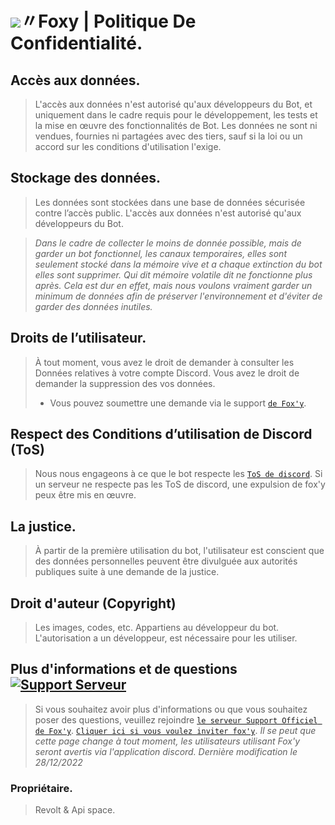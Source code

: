 # ![](https://cdn.discordapp.com/emojis/1037295190978871336.webp?size=48&quality=lossless)〃Foxy | Politique De Confidentialité.

 ## Accès aux données.
> L'accès aux données n'est autorisé qu'aux développeurs du Bot, et uniquement dans le cadre requis pour le développement, les tests et la mise en œuvre des fonctionnalités de Bot. 
> Les données ne sont ni vendues, fournies ni partagées avec des tiers, sauf si la loi ou un accord sur les conditions d'utilisation l'exige.

## Stockage des données.
> Les données sont stockées dans une base de données sécurisée contre l’accès public.
> L'accès aux données n'est autorisé qu'aux développeurs du Bot.

> *Dans le cadre de collecter le moins de donnée possible, mais de garder un bot fonctionnel, les canaux temporaires, elles sont seulement stocké dans la mémoire vive et a chaque extinction du bot elles sont supprimer. Qui dit mémoire volatile dit ne fonctionne plus après. Cela est dur en effet, mais nous voulons vraiment garder un minimum de données afin de préserver l'environnement et d'éviter de garder des données inutiles.*

## Droits de l’utilisateur.
> À tout moment, vous avez le droit de demander à consulter les Données relatives à votre compte Discord.
> Vous avez le droit de demander la suppression des vos données.
> - Vous pouvez soumettre une demande via le support [`de Fox'y`](https://discord.gg/Bwrg8WxADK).

## Respect des Conditions d’utilisation de Discord (ToS)
> Nous nous engageons à ce que le bot respecte les [`ToS de discord`](https://discord.com/terms).
> Si un serveur ne respecte pas les ToS de discord, une expulsion de fox'y peux être mis en œuvre.

## La justice.
> À partir de la première utilisation du bot, l'utilisateur est conscient que des données personnelles peuvent être divulguée aux autorités publiques suite à une demande de la justice.

## Droit d'auteur (Copyright)
> Les images, codes, etc. Appartiens au développeur du bot. 
> L'autorisation a un développeur, est nécessaire pour les utiliser.

## Plus d'informations et de questions <a href="https://discord.gg/C9CCc2VpZK"> <img src="https://discordapp.com/api/guilds/1035589781163364502/widget.png?style=shield" alt="Support Serveur"></a>
> Si vous souhaitez avoir plus d'informations ou que vous souhaitez poser des questions, veuillez rejoindre [`le serveur Support Officiel de Fox'y`](https://discord.gg/C9CCc2VpZK).
> [`Cliquer ici si vous voulez inviter fox'y`](https://discord.com/oauth2/authorize?client_id=1035925300544016535&scope=bot+applications.commands&permissions=2113400319).
> *Il se peut que cette page change à tout moment, les utilisateurs utilisant Fox'y seront avertis via l'application discord.
Dernière modification le 28/12/2022*

### Propriétaire.
> Revolt & Api space.
